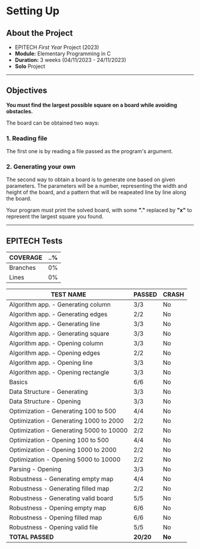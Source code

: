 # Setting Up

## About the Project
- EPITECH *First Year* Project (2023)
- **Module:** Elementary Programming in C
- **Duration:** 3 weeks (04/11/2023 - 24/11/2023)
- **Solo** Project

---------------------------

## Objectives
**You must find the largest possible square on a board while avoiding obstacles.**

The board can be obtained two ways:
### 1. Reading file
The first one is by reading a file passed as the program's argument.

### 2. Generating your own
The second way to obtain a board is to generate one based on given parameters. The parameters will be a number, representing the width and height of the board, and a pattern that will be reapeated line by line along the board.

Your program must print the solved board, with some **"."** replaced by **"x"** to represent the largest square you found.

----------------------------

## EPITECH Tests

|COVERAGE|..%|
|-|-|
|Branches|0%|
|Lines|0%|

|TEST NAME|PASSED|CRASH|
|-|-|-|
|Algorithm app. - Generating column|3/3|No|
|Algorithm app. - Generating edges|2/2|No|
|Algorithm app. - Generating line|3/3|No|
|Algorithm app. - Generating square|3/3|No|
|Algorithm app. - Opening column|3/3|No|
|Algorithm app. - Opening edges|2/2|No|
|Algorithm app. - Opening line|3/3|No|
|Algorithm app. - Opening rectangle|3/3|No|
|Basics|6/6|No|
|Data Structure - Generating|3/3|No|
|Data Structure - Opening|3/3|No|
|Optimization - Generating 100 to 500|4/4|No|
|Optimization - Generating 1000 to 2000|2/2|No|
|Optimization - Generating 5000 to 10000|2/2|No|
|Optimization - Opening 100 to 500|4/4|No|
|Optimization - Opening 1000 to 2000|2/2|No|
|Optimization - Opening 5000 to 10000|2/2|No|
|Parsing - Opening|3/3|No|
|Robustness - Generating empty map|4/4|No|
|Robustness - Generating filled map|2/2|No|
|Robustness - Generating valid board|5/5|No|
|Robustness - Opening empty map|6/6|No|
|Robustness - Opening filled map|6/6|No|
|Robustness - Opening valid file|5/5|No|
|**TOTAL PASSED**|**20/20**|**No**|
